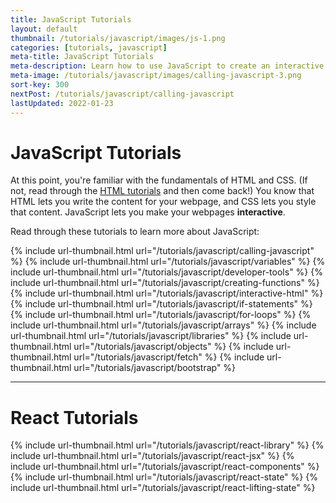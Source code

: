 ```yaml
---
title: JavaScript Tutorials
layout: default
thumbnail: /tutorials/javascript/images/js-1.png
categories: [tutorials, javascript]
meta-title: JavaScript Tutorials
meta-description: Learn how to use JavaScript to create an interactive webpage.
meta-image: /tutorials/javascript/images/calling-javascript-3.png
sort-key: 300
nextPost: /tutorials/javascript/calling-javascript
lastUpdated: 2022-01-23
---
```


# JavaScript Tutorials

At this point, you're familiar with the fundamentals of HTML and CSS. (If not, read through the [HTML tutorials](/tutorials/html) and then come back!) You know that HTML lets you write the content for your webpage, and CSS lets you style that content. JavaScript lets you make your webpages **interactive**.

Read through these tutorials to learn more about JavaScript:

<div class="thumbnail-link-container">
{% include url-thumbnail.html url="/tutorials/javascript/calling-javascript" %}
{% include url-thumbnail.html url="/tutorials/javascript/variables" %}
{% include url-thumbnail.html url="/tutorials/javascript/developer-tools" %}
{% include url-thumbnail.html url="/tutorials/javascript/creating-functions" %}
{% include url-thumbnail.html url="/tutorials/javascript/interactive-html" %}
{% include url-thumbnail.html url="/tutorials/javascript/if-statements" %}
{% include url-thumbnail.html url="/tutorials/javascript/for-loops" %}
{% include url-thumbnail.html url="/tutorials/javascript/arrays" %}
{% include url-thumbnail.html url="/tutorials/javascript/libraries" %}
{% include url-thumbnail.html url="/tutorials/javascript/objects" %}
{% include url-thumbnail.html url="/tutorials/javascript/fetch" %}
{% include url-thumbnail.html url="/tutorials/javascript/bootstrap" %}
</div>

---

# React Tutorials

<div class="thumbnail-link-container">
{% include url-thumbnail.html url="/tutorials/javascript/react-library" %}
{% include url-thumbnail.html url="/tutorials/javascript/react-jsx" %}
{% include url-thumbnail.html url="/tutorials/javascript/react-components" %}
{% include url-thumbnail.html url="/tutorials/javascript/react-state" %}
{% include url-thumbnail.html url="/tutorials/javascript/react-lifting-state" %}
</div>
